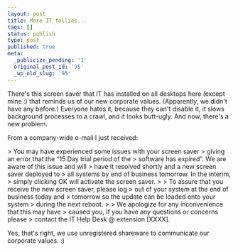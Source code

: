 ```yaml
---
layout: post
title: More IT follies...
tags: []
status: publish
type: post
published: true
meta:
  _publicize_pending: '1'
  original_post_id: '95'
  _wp_old_slug: '95'
---
```

There's this screen saver that IT has installed on all desktops here (except mine :) that reminds us of our new corporate values.  (Apparently, we didn't have any before.)  Everyone hates it, because they can't disable it, it slows background processes to a crawl, and it looks butt-ugly.  And now, there's a new problem.

From a company-wide e-mail I just received:

&gt; You may have experienced some issues with your screen saver
&gt; giving an error that the “15 Day trial period of the
&gt; software has expired”. We are aware of this issue and will
&gt; have it resolved shortly and a new screen saver deployed to
&gt; all systems by end of business tomorrow. In the interim,
&gt; simply clicking OK will activate the screen saver.
&gt;
&gt; To assure that you receive the new screen saver, please log
&gt; out of your system at the end of business today and
&gt; tomorrow so the update can be loaded onto your system
&gt; during the next reboot.
&gt;
&gt; We apologize for any inconvenience that this may have
&gt; caused you, If you have any questions or concerns please
&gt; contact the IT Help Desk @ extension [XXXX].

Yes, that's right, we use unregistered shareware to communicate our corporate values.  :)

